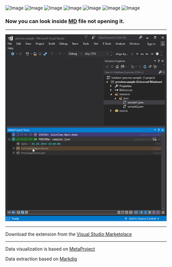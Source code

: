 ![Image](https://img.shields.io/github/license/viacheslav-lozinskyi/Preview-MD)
![Image](https://img.shields.io/github/issues/viacheslav-lozinskyi/Preview-MD)
![Image](https://img.shields.io/github/stars/viacheslav-lozinskyi/Preview-MD)
![Image](https://img.shields.io/github/languages/code-size/viacheslav-lozinskyi/Preview-MD)
![Image](https://img.shields.io/badge/VS-2019-blueviolet)
![Image](https://img.shields.io/badge/VS-2017-blueviolet)
![Image](https://img.shields.io/badge/VS-2015-blueviolet)

### Now you can look inside [MD](https://en.wikipedia.org/wiki/Markdown) file not opening it.
---

![Image](resource/video/Presentation1.gif)

---
Download the extension from the [Visual Studio Marketplace](https://marketplace.visualstudio.com/items?itemName=ViacheslavLozinskyi.Preview-MD)

---
Data visualization is based on [MetaProject](https://marketplace.visualstudio.com/items?itemName=ViacheslavLozinskyi.MetaProject)

Data extraction based on [Markdig](https://github.com/lunet-io/markdig)